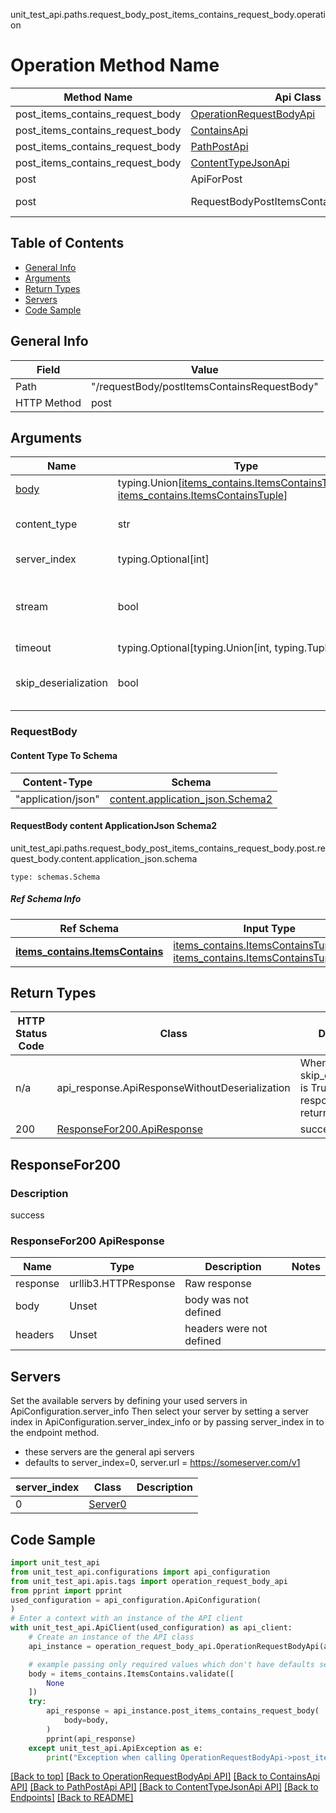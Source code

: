 unit_test_api.paths.request_body_post_items_contains_request_body.operation
# Operation Method Name

| Method Name | Api Class | Notes |
| ----------- | --------- | ----- |
| post_items_contains_request_body | [OperationRequestBodyApi](../../apis/tags/operation_request_body_api.md) | This api is only for tag=operation.requestBody |
| post_items_contains_request_body | [ContainsApi](../../apis/tags/contains_api.md) | This api is only for tag=contains |
| post_items_contains_request_body | [PathPostApi](../../apis/tags/path_post_api.md) | This api is only for tag=path.post |
| post_items_contains_request_body | [ContentTypeJsonApi](../../apis/tags/content_type_json_api.md) | This api is only for tag=contentType_json |
| post | ApiForPost | This api is only for this endpoint |
| post | RequestBodyPostItemsContainsRequestBody | This api is only for path=/requestBody/postItemsContainsRequestBody |

## Table of Contents
- [General Info](#general-info)
- [Arguments](#arguments)
- [Return Types](#return-types)
- [Servers](#servers)
- [Code Sample](#code-sample)

## General Info
| Field | Value |
| ----- | ----- |
| Path | "/requestBody/postItemsContainsRequestBody" |
| HTTP Method | post |

## Arguments

Name | Type | Description  | Notes
------------- | ------------- | ------------- | -------------
[body](#requestbody) | typing.Union[[items_contains.ItemsContainsTupleInput](../../components/schema/items_contains.md#itemscontainstupleinput), [items_contains.ItemsContainsTuple](../../components/schema/items_contains.md#itemscontainstuple)] | required |
content_type | str | optional, default is 'application/json' | Selects the schema and serialization of the request body. value must be one of ['application/json']
server_index | typing.Optional[int] | default is None | Allows one to select a different [server](#servers). If not None, must be one of [0]
stream | bool | default is False | if True then the response.content will be streamed and loaded from a file like object. When downloading a file, set this to True to force the code to deserialize the content to a FileSchema file
timeout | typing.Optional[typing.Union[int, typing.Tuple]] | default is None | the timeout used by the rest client
skip_deserialization | bool | default is False | when True, headers and body will be unset and an instance of api_response.ApiResponseWithoutDeserialization will be returned

### RequestBody

#### Content Type To Schema
Content-Type | Schema
------------ | -------
"application/json" | [content.application_json.Schema2](#requestbody-content-applicationjson-schema2)

#### RequestBody content ApplicationJson Schema2
unit_test_api.paths.request_body_post_items_contains_request_body.post.request_body.content.application_json.schema
```
type: schemas.Schema
```

##### Ref Schema Info
Ref Schema | Input Type | Output Type
---------- | ---------- | -----------
[**items_contains.ItemsContains**](../../components/schema/items_contains.md) | [items_contains.ItemsContainsTupleInput](../../components/schema/items_contains.md#itemscontainstupleinput), [items_contains.ItemsContainsTuple](../../components/schema/items_contains.md#itemscontainstuple) | [items_contains.ItemsContainsTuple](../../components/schema/items_contains.md#itemscontainstuple)

## Return Types

HTTP Status Code | Class | Description
------------- | ------------- | -------------
n/a | api_response.ApiResponseWithoutDeserialization | When skip_deserialization is True this response is returned
200 | [ResponseFor200.ApiResponse](#responsefor200-apiresponse) | success

## ResponseFor200

### Description
success

### ResponseFor200 ApiResponse
Name | Type | Description  | Notes
------------- | ------------- | ------------- | -------------
response | urllib3.HTTPResponse | Raw response |
body | Unset | body was not defined |
headers | Unset | headers were not defined |

## Servers

Set the available servers by defining your used servers in ApiConfiguration.server_info
Then select your server by setting a server index in ApiConfiguration.server_index_info or by
passing server_index in to the endpoint method.
- these servers are the general api servers
- defaults to server_index=0, server.url = https://someserver.com/v1

server_index | Class | Description
------------ | ----- | ------------
0 | [Server0](../../servers/server_0.md) |

## Code Sample

```python
import unit_test_api
from unit_test_api.configurations import api_configuration
from unit_test_api.apis.tags import operation_request_body_api
from pprint import pprint
used_configuration = api_configuration.ApiConfiguration(
)
# Enter a context with an instance of the API client
with unit_test_api.ApiClient(used_configuration) as api_client:
    # Create an instance of the API class
    api_instance = operation_request_body_api.OperationRequestBodyApi(api_client)

    # example passing only required values which don't have defaults set
    body = items_contains.ItemsContains.validate([
        None
    ])
    try:
        api_response = api_instance.post_items_contains_request_body(
            body=body,
        )
        pprint(api_response)
    except unit_test_api.ApiException as e:
        print("Exception when calling OperationRequestBodyApi->post_items_contains_request_body: %s\n" % e)
```

[[Back to top]](#top)
[[Back to OperationRequestBodyApi API]](../../apis/tags/operation_request_body_api.md)
[[Back to ContainsApi API]](../../apis/tags/contains_api.md)
[[Back to PathPostApi API]](../../apis/tags/path_post_api.md)
[[Back to ContentTypeJsonApi API]](../../apis/tags/content_type_json_api.md)
[[Back to Endpoints]](../../../README.md#Endpoints) [[Back to README]](../../../README.md)